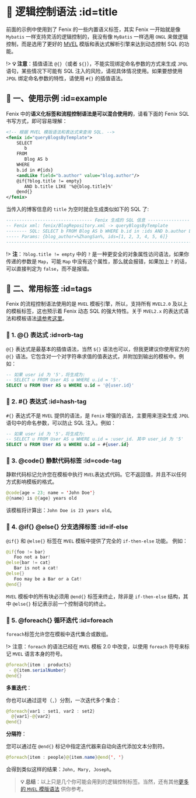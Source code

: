 # 🍆 逻辑控制语法 :id=title

前面的示例中使用到了 Fenix 的一些内置语义标签，其实 Fenix 一开始就是像 `Mybatis` 一样支持灵活的逻辑控制的，我没有像 `MyBatis` 一样选用 `ONGL` 来做逻辑控制，而是选用了更好的 [MVEL](http://mvel.documentnode.com/) 模版和表达式解析引擎来达到动态控制 SQL 的功能。

!> **💡 注意**：插值语法 `@{}`（或者 `${}`），不能实现绑定命名参数的方式来生成 `JPQL` 语句，某些情况下可能有 SQL 注入的风险，请视具体情况使用。如果要想使用 `JPQL` 绑定命名参数的特性，请使用 `#{}` 的插值语法。

## 🦅 一、使用示例 :id=example

Fenix 中的**语义化标签和流程控制语法是可以混合使用的**，请看下面的 Fenix SQL 书写方式，即可容易理解：

```xml
<!-- 根据 MVEL 模版语法和表达式来查询 SQL. -->
<fenix id="queryBlogsByTemplate">
    SELECT
       b
    FROM
       Blog AS b
    WHERE
    b.id in #{ids}
    <andLike field="b.author" value="blog.author"/>
    @if{?blog.title != empty}
       AND b.title LIKE '%@{blog.title}%'
    @end{}
</fenix>
```

当传入的博客信息的 `title` 为空时就会生成类似如下的 SQL 了:

```sql
--------------------------------- Fenix 生成的 SQL 信息 ----------------------------------
-- Fenix xml: fenix/BlogRepository.xml -> queryBlogsByTemplate
-------- SQL: SELECT b FROM Blog AS b WHERE b.id in :ids AND b.author LIKE :blog_author
----- Params: {blog_author=%ZhangSan%, ids=[1, 2, 3, 4, 5, 6]}
-----------------------------------------------------------------------------------------
```

!> **注**：`?blog.title != empty` 中的 `?` 是一种更安全的对象属性访问语法，如果你传递的参数是 `Map`，可能 `Map` 中没有这个属性，那么就会报错，如果加上 `?` 的话，可以直接判定为 `false`，而不是报错。

## 🦆 二、常用标签 :id=tags

Fenix 的流程控制语法使用的是 `MVEL` 模板引擎，所以，支持所有 `MVEL2.0` 及以上的模板标签，这也预示着 Fenix 动态 SQL 的强大特性。关于 `MVEL2.x` 的表达式语法和模板语法[请参考这里](http://mvel.documentnode.com/)。

### 🦢 1. @{} 表达式 :id=orb-tag

`@{}` 表达式是最基本的插值语法，当然 `${}` 语法也可以，但我更建议你使用官方的 `@{}` 语法。它包含对一个对字符串求值的值表达式，并附加到输出的模板中。例如：

```sql
-- 如果 user id 为 '5'，将生成为:
-- SELECT u FROM User AS u WHERE u.id = '5'.
SELECT u FROM User AS u WHERE u.id = '@{user.id}'
```

### 🦉 2. #{} 表达式 :id=hash-tag

`#{}` 表达式不是 `MVEL` 提供的语法，是 `Fenix` 增强的语法，主要用来渲染生成 `JPQL` 语句中的命名参数，可以防止 SQL 注入。例如：

```sql
-- 如果 user id 为 '5'，将生成为: 
-- SELECT u FROM User AS u WHERE u.id = :user_id. 其中 user_id 为 '5'
SELECT u FROM User AS u WHERE u.id = #{user.id}
```

### 🦩 3. @code{} 静默代码标签 :id=code-tag

静默代码标记允许您在模板中执行 `MVEL`表达式代码。它不返回值，并且不以任何方式影响模板的格式。

```java
@code{age = 23; name = 'John Doe'}
@{name} is @{age} years old
```

该模板将计算出：`John Doe is 23 years old`。

### 🐧 4. @if{} @else{} 分支选择标签 :id=if-else

`@if{}` 和 `@else{}` 标签在 `MVEL` 模板中提供了完全的 `if-then-else` 功能。 例如：

```java
@if{foo != bar}
   Foo not a bar!
@else{bar != cat}
   Bar is not a cat!
@else{}
   Foo may be a Bar or a Cat!
@end{}
```

`MVEL` 模板中的所有块必须用 `@end{}` 标签来终止，除非是 `if-then-else` 结构，其中 `@else{}` 标记表示前一个控制语句的终止。

### 🐥 5. @foreach{} 循环迭代 :id=foreach

`foreach`标签允许您在模板中迭代集合或数组。

!> 注意：`foreach` 的语法已经在 `MVEL` 模板 2.0 中改变，以使用 `foreach` 符号来标记 `MVEL` 语言本身的符号。

```java
@foreach{item : products}
 - @{item.serialNumber}
@end{}
```

**多重迭代**：

你也可以通过逗号（`,`）分割，一次迭代多个集合：

```java
@foreach{var1 : set1, var2 : set2}
  @{var1}-@{var2}
@end{}
```

**分隔符**：

您可以通过在 `@end{}` 标记中指定迭代器来自动向迭代添加文本分割符。

```java
@foreach{item : people}@{item.name}@end{', '}
```

会得到类似这样的结果：`John, Mary, Joseph`。

> **💡 总结**：以上只是几个你可能会用到的逻辑控制标签。当然，还有其他[更多的 `MVEL` 模版语法](http://mvel.documentnode.com/#mvel-2.0-templating-guide) 供你参考。
